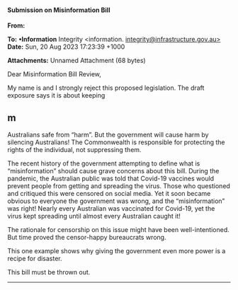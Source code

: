 #### Submission on Misinformation Bill

**From:**

**To:** **•Information** Integrity <information. [integrity@infrastructure.gov.au>](mailto:information._integrity@infrastructure.gov.au)
**Date:** Sun, 20 Aug 2023 17:23:39 +1000

**Attachments:** Unnamed Attachment (68 bytes)

Dear Misinformation Bill Review,

My name is and I strongly reject this proposed legislation. The draft exposure says it is about keeping
## m
Australians safe from “harm”. But the government will cause harm by silencing Australians! The Commonwealth is
responsible for protecting the rights of the individual, not suppressing them.

The recent history of the government attempting to define what is “misinformation” should cause grave concerns
about this bill. During the pandemic, the Australian public was told that Covid-19 vaccines would prevent people from
getting and spreading the virus. Those who questioned and critiqued this were censored on social media. Yet it soon
became obvious to everyone the government was wrong, and the “misinformation” was right! Nearly every Australian
was vaccinated for Covid-19, yet the virus kept spreading until almost every Australian caught it!

The rationale for censorship on this issue might have been well-intentioned. But time proved the censor-happy
bureaucrats wrong.

This one example shows why giving the government even more power is a recipe for disaster.

This bill must be thrown out.


-----

